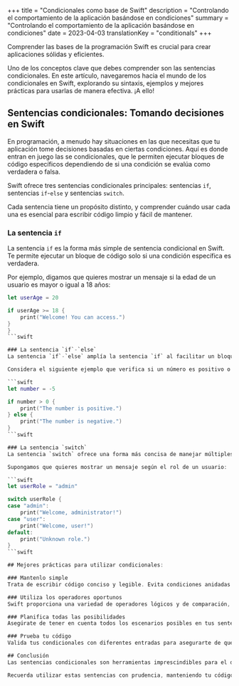 +++
title = "Condicionales como base de Swift"
description = "Controlando el comportamiento de la aplicación basándose en condiciones"
summary = "Controlando el comportamiento de la aplicación basándose en condiciones"
date = 2023-04-03
translationKey = "conditionals"
+++

Comprender las bases de la programación Swift es crucial para crear aplicaciones sólidas y eficientes.

Uno de los conceptos clave que debes comprender son las sentencias condicionales. En este artículo, navegaremos hacia el mundo de los condicionales en Swift, explorando su sintaxis, ejemplos y mejores prácticas para usarlas de manera efectiva. ¡A ello!

## Sentencias condicionales: Tomando decisiones en Swift
En programación, a menudo hay situaciones en las que necesitas que tu aplicación tome decisiones basadas en ciertas condiciones. Aquí es donde entran en juego las se condicionales, que le permiten ejecutar bloques de código específicos dependiendo de si una condición se evalúa como verdadera o falsa.

Swift ofrece tres sentencias condicionales principales: sentencias `if`, sentencias `if`-`else` y sentencias `switch`.

Cada sentencia tiene un propósito distinto, y comprender cuándo usar cada una es esencial para escribir código limpio y fácil de mantener.

### La sentencia `if`
La sentencia `if` es la forma más simple de sentencia condicional en Swift. Te permite ejecutar un bloque de código solo si una condición específica es verdadera.

Por ejemplo, digamos que quieres mostrar un mensaje si la edad de un usuario es mayor o igual a 18 años:

```swift
let userAge = 20

if userAge >= 18 {
    print("Welcome! You can access.")
}
}
```swift

### La sentencia `if`-`else`
La sentencia `if`-`else` amplía la sentencia `if` al facilitar un bloque de código alternativo para ejecutar cuando la condición que se evalúa resulta falsa.

Considera el siguiente ejemplo que verifica si un número es positivo o negativo:

```swift
let number = -5

if number > 0 {
    print("The number is positive.")
} else {
    print("The number is negative.")
}
```swift

### La sentencia `switch`
La sentencia `switch` ofrece una forma más concisa de manejar múltiples condiciones posibles. Evalúa un valor determinado frente a varios casos y ejecuta el bloque de código asociado con el primer caso coincidente.

Supongamos que quieres mostrar un mensaje según el rol de un usuario:

```swift
let userRole = "admin"

switch userRole {
case "admin":
    print("Welcome, administrator!")
case "user":
    print("Welcome, user!")
default:
    print("Unknown role.")
}
```swift

## Mejores prácticas para utilizar condicionales:

### Mantenlo simple
Trata de escribir código conciso y legible. Evita condiciones anidadas complejas que puedan dificultar la comprensión y el mantenimiento del código.

### Utiliza los operadores oportunos
Swift proporciona una variedad de operadores lógicos y de comparación, como `<`, `>`, `==`, `&&`, `||`, para construir condiciones más complejas.

### Planifica todas las posibilidades
Asegúrate de tener en cuenta todos los escenarios posibles en tus sentencias condicionales. El caso `default` en `switch` actúa como un comodín para el resto de condiciones que no hayas tenido en cuenta.

### Prueba tu código
Valida tus condicionales con diferentes entradas para asegurarte de que se comporten como esperas. Las pruebas unitarias son una práctica muy valiosa para identificar y solucionar cualquier problema desde el principio.

## Conclusión
Las sentencias condicionales son herramientas imprescindibles para el desarrollo con Swift, ya que te permiten tomar decisiones y controlar el flujo de tu código en función de situaciones específicas. Al dominar las sentencias `if`, `if`-`else` y `switch`, obtendrás la capacidad de crear aplicaciones dinámicas y personalizadas.

Recuerda utilizar estas sentencias con prudencia, manteniendo tu código limpio y comprensible. 😉